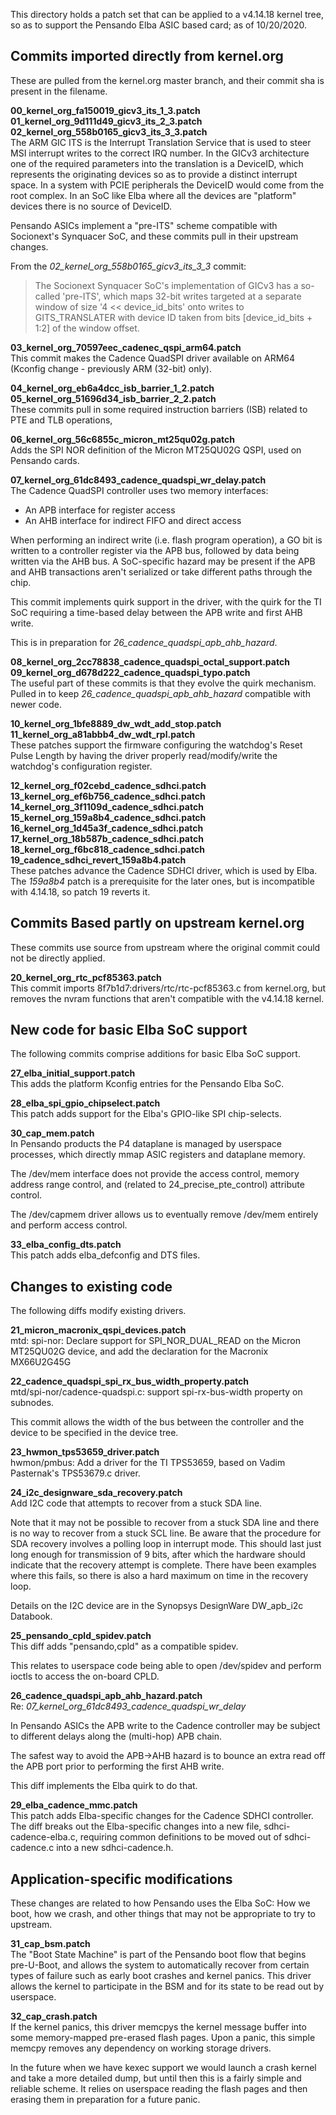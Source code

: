 This directory holds a patch set that can be applied to
a v4.14.18 kernel tree, so as to support the Pensando Elba ASIC
based card; as of 10/20/2020.

## Commits imported directly from kernel.org
These are pulled from the kernel.org master branch, and their commit sha is
present in the filename.

**00_kernel_org_fa150019_gicv3_its_1_3.patch**<br>
**01_kernel_org_9d111d49_gicv3_its_2_3.patch**<br>
**02_kernel_org_558b0165_gicv3_its_3_3.patch**<br>
The ARM GIC ITS is the Interrupt Translation Service that is used to
steer MSI interrupt writes to the correct IRQ number.  In the GICv3
architecture one of the required parameters into the translation is a
DeviceID, which represents the originating devices so as to provide
a distinct interrupt space.  In a system with PCIE peripherals the
DeviceID would come from the root complex.  In an SoC like Elba
where all the devices are "platform" devices there is no source of
DeviceID.

Pensando ASICs implement a "pre-ITS" scheme compatible with Socionext's
Synquacer SoC, and these commits pull in their upstream changes.

From the _02_kernel_org_558b0165_gicv3_its_3_3_ commit:
> The Socionext Synquacer SoC's implementation of GICv3 has a so-called
> 'pre-ITS', which maps 32-bit writes targeted at a separate window of
> size '4 << device_id_bits' onto writes to GITS_TRANSLATER with device
> ID taken from bits [device_id_bits + 1:2] of the window offset.

**03_kernel_org_70597eec_cadenec_qspi_arm64.patch**<br>
This commit makes the Cadence QuadSPI driver available on ARM64
(Kconfig change - previously ARM (32-bit) only).

**04_kernel_org_eb6a4dcc_isb_barrier_1_2.patch**<br>
**05_kernel_org_51696d34_isb_barrier_2_2.patch**<br>
These commits pull in some required instruction barriers (ISB) related
to PTE and TLB operations,

**06_kernel_org_56c6855c_micron_mt25qu02g.patch**<br>
Adds the SPI NOR definition of the Micron MT25QU02G QSPI, used on Pensando
cards.

**07_kernel_org_61dc8493_cadence_quadspi_wr_delay.patch**<br>
The Cadence QuadSPI controller uses two memory interfaces:
- An APB interface for register access
- An AHB interface for indirect FIFO and direct access

When performing an indirect write (i.e. flash program operation), a
GO bit is written to a controller register via the APB bus, followed
by data being written via the AHB bus.  A SoC-specific hazard may
be present if the APB and AHB transactions aren't serialized or take
different paths through the chip.

This commit implements quirk support in the driver, with the quirk
for the TI SoC requiring a time-based delay between the APB write
and first AHB write.

This is in preparation for _26_cadence_quadspi_apb_ahb_hazard_.

**08_kernel_org_2cc78838_cadence_quadspi_octal_support.patch**<br>
**09_kernel_org_d678d222_cadence_quadspi_typo.patch**<br>
The useful part of these commits is that they evolve the quirk
mechanism.  Pulled in to keep _26_cadence_quadspi_apb_ahb_hazard_
compatible with newer code.

**10_kernel_org_1bfe8889_dw_wdt_add_stop.patch**<br>
**11_kernel_org_a81abbb4_dw_wdt_rpl.patch**<br>
These patches support the firmware configuring the watchdog's
Reset Pulse Length by having the driver properly read/modify/write
the watchdog's configuration register.

**12_kernel_org_f02cebd_cadence_sdhci.patch**<br>
**13_kernel_org_ef6b756_cadence_sdhci.patch**<br>
**14_kernel_org_3f1109d_cadence_sdhci.patch**<br>
**15_kernel_org_159a8b4_cadence_sdhci.patch**<br>
**16_kernel_org_1d45a3f_cadence_sdhci.patch**<br>
**17_kernel_org_18b587b_cadence_sdhci.patch**<br>
**18_kernel_org_f6bc818_cadence_sdhci.patch**<br>
**19_cadence_sdhci_revert_159a8b4.patch**<br>
These patches advance the Cadence SDHCI driver, which is used by Elba.
The _159a8b4_ patch is a prerequisite for the later ones, but is
incompatible with 4.14.18, so patch 19 reverts it.

## Commits Based partly on upstream kernel.org
These commits use source from upstream where the original commit could
not be directly applied.

**20_kernel_org_rtc_pcf85363.patch**<br>
This commit imports 8f7b1d7:drivers/rtc/rtc-pcf85363.c from kernel.org,
but removes the nvram functions that aren't compatible with the
v4.14.18 kernel.

## New code for basic Elba SoC support
The following commits comprise additions for basic Elba SoC support.

**27_elba_initial_support.patch**<br>
This adds the platform Kconfig entries for the Pensando Elba SoC.

**28_elba_spi_gpio_chipselect.patch**<br>
This patch adds support for the Elba's GPIO-like SPI chip-selects.

**30_cap_mem.patch**<br>
In Pensando products the P4 dataplane is managed by userspace processes,
which directly mmap ASIC registers and dataplane memory.

The /dev/mem interface does not provide the access control, memory
address range control, and (related to 24_precise_pte_control)
attribute control.

The /dev/capmem driver allows us to eventually remove /dev/mem entirely
and perform access control.

**33_elba_config_dts.patch**<br>
This patch adds elba_defconfig and DTS files.

## Changes to existing code
The following diffs modify existing drivers.

**21_micron_macronix_qspi_devices.patch**<br>
mtd: spi-nor: Declare support for SPI_NOR_DUAL_READ on the Micron
MT25QU02G device, and add the declaration for the Macronix MX66U2G45G

**22_cadence_quadspi_spi_rx_bus_width_property.patch**<br>
mtd/spi-nor/cadence-quadspi.c: support spi-rx-bus-width property on
subnodes.

This commit allows the width of the bus between the controller and the
device to be specified in the device tree.

**23_hwmon_tps53659_driver.patch**<br>
hwmon/pmbus: Add a driver for the TI TPS53659, based on
Vadim Pasternak's TPS53679.c driver.

**24_i2c_designware_sda_recovery.patch**<br>
Add I2C code that attempts to recover from a stuck SDA line.

Note that it may not be possible to recover from a stuck SDA line and there
is no way to recover from a stuck SCL line. Be aware that the procedure
for SDA recovery involves a polling loop in interrupt mode. This should
last just long enough for transmission of 9 bits, after which the
hardware should indicate that the recovery attempt is complete. There
have been examples where this fails, so there is also a hard maximum on
time in the recovery loop.

Details on the I2C device are in the Synopsys DesignWare DW_apb_i2c
Databook.

**25_pensando_cpld_spidev.patch**<br>
This diff adds "pensando,cpld" as a compatible spidev.

This relates to userspace code being able to open /dev/spidev and
perform ioctls to access the on-board CPLD.

**26_cadence_quadspi_apb_ahb_hazard.patch**<br>
Re: _07_kernel_org_61dc8493_cadence_quadspi_wr_delay_

In Pensando ASICs the APB write to the Cadence controller may
be subject to different delays along the (multi-hop) APB chain.

The safest way to avoid the APB->AHB hazard is to bounce an extra
read off the APB port prior to performing the first AHB write.

This diff implements the Elba quirk to do that.

**29_elba_cadence_mmc.patch**<br>
This patch adds Elba-specific changes for the Cadence SDHCI controller.
The diff breaks out the Elba-specific changes into a new file,
sdhci-cadence-elba.c, requiring common definitions to be moved out
of sdhci-cadence.c into a new sdhci-cadence.h.


## Application-specific modifications
These changes are related to how Pensando uses the Elba SoC: How we
boot, how we crash, and other things that may not be appropriate to
try to upstream.

**31_cap_bsm.patch**<br>
The "Boot State Machine" is part of the Pensando boot flow that begins
pre-U-Boot, and allows the system to automatically recover from certain
types of failure such as early boot crashes and kernel panics.  This
driver allows the kernel to participate in the BSM and for its state
to be read out by userspace.

**32_cap_crash.patch**<br>
If the kernel panics, this driver memcpys the kernel message buffer
into some memory-mapped pre-erased flash pages.
Upon a panic, this simple memcpy removes any dependency on working
storage drivers.

In the future when we have kexec support we would launch a crash
kernel and take a more detailed dump, but until then this is a
fairly simple and reliable scheme.  It relies on userspace reading
the flash pages and then erasing them in preparation for a future
panic.


